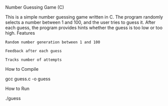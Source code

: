 Number Guessing Game (C)

This is a simple number guessing game written in C. The program randomly selects a number between 1 and 100, and the user tries to guess it. After each guess, the program provides hints whether the guess is too low or too high.
Features

    Random number generation between 1 and 100

    Feedback after each guess

    Tracks number of attempts

How to Compile

gcc guess.c -o guess

How to Run

./guess
